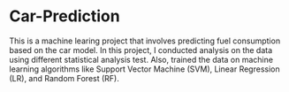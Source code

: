 # Car-Prediction

This is a machine learing project that involves predicting fuel consumption based on the car model. In this project, I conducted analysis on the data using different statistical analysis test. Also, trained the data on machine learning algorithms like Support Vector Machine (SVM), Linear Regression (LR), and Random Forest (RF). 
